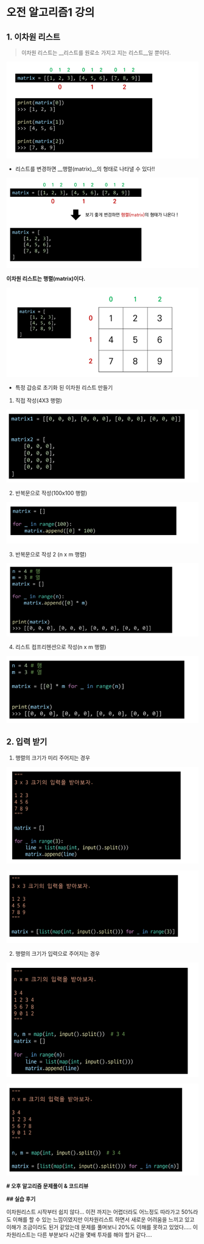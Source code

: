 # 오전 알고리즘1 강의



## 1. 이차원 리스트

> 이차원 리스트는 __리스트를 원로소 가지고 지는 리스트__일 뿐이다.

![image-20230102153155615](assets/image-20230102153155615.png)

- 리스트를 변경하면 __행렬(matrix)__의 형태로 나타낼 수 있다!!

![image-20230102153316804](assets/image-20230102153316804.png)

**이차원 리스트는 행렬(matrix)이다.**

![image-20230102153455597](assets/image-20230102153455597.png)

- 특정 갑승로 초기화 된 이차원 리스트 만들기

1. 직접 작성(4X3 행렬)

![image-20230102153614161](assets/image-20230102153614161.png)

2.  반복문으로 작성(100x100 행렬)

![image-20230102153701886](assets/image-20230102153701886.png)

3. 반복문으로 작성 2 (n x m 행렬)

![image-20230102153801141](assets/image-20230102153801141.png)

4. 리스트 컴프리헨션으로 작성(n x m 행렬)

![image-20230102153836543](assets/image-20230102153836543.png)



## 2. 입력 받기

1. 행렬의 크기가 미리 주어지는 경우

![image-20230102154144819](assets/image-20230102154144819.png)

![image-20230102154228958](assets/image-20230102154228958.png)

2. 행렬의 크기가 입력으로 주어지는 경우

![image-20230102154312970](assets/image-20230102154312970.png)

![image-20230102154325981](assets/image-20230102154325981.png)



**# 오후 알고리즘 문제풀이 & 코드리뷰**

**## 실습 후기**

이차원리스트 시작부터 쉽지 않다... 이전 까지는 어렵더라도 어느정도 따라가고 50%라도 이해를 할 수 있는 느낌이였지만 이차원리스트 하면서 새로운 어려움을 느끼고 있고 이해가 조금이라도 된거 같았는데 문제를 풀며보니 20%도 이해를 못하고 있었다..... 이차원리스트는 다른 부분보다 시간을 몇배 투자를 해야 할거 같다....

